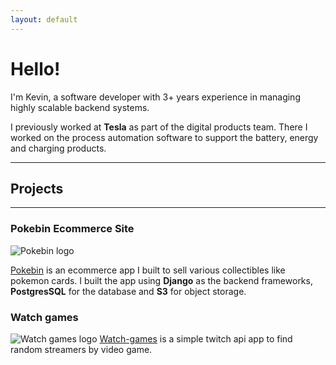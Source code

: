 ```yaml
---
layout: default
---
```


# Hello! 

I'm Kevin, a software developer with 3+ years experience in managing highly scalable backend systems. 

I previously worked at **Tesla** as part of the digital products team. There I worked on the process automation software to support the battery, energy and charging products.

* * *

## Projects

* * *

### Pokebin Ecommerce Site

![Pokebin logo](https://img.icons8.com/?size=100&id=64897&format=png&color=000000)

[Pokebin](https://pokebin.app/) is an ecommerce app I built to sell various collectibles like pokemon cards.
I built the app using **Django** as the backend frameworks, **PostgresSQL** for the database and **S3** for object storage.

### Watch games

![Watch games logo](https://img.icons8.com/?size=100&id=81939&format=png&color=000000)
[Watch-games](https://kevinsmhevin.github.io/watch-games/) is a simple twitch api app to find random streamers by video game.

